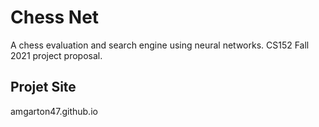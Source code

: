# Chess Net
A chess evaluation and search engine using neural networks. CS152 Fall 2021 project proposal.

## Projet Site
amgarton47.github.io
